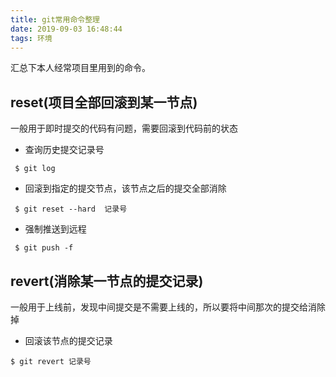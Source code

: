 ```yaml
---
title: git常用命令整理
date: 2019-09-03 16:48:44
tags: 环境
---
```


汇总下本人经常项目里用到的命令。
<!--more-->

## reset(项目全部回滚到某一节点) 
一般用于即时提交的代码有问题，需要回滚到代码前的状态
* 查询历史提交记录号
```
 $ git log  
```

* 回滚到指定的提交节点，该节点之后的提交全部消除
```
 $ git reset --hard  记录号
```

* 强制推送到远程
```
 $ git push -f 
```

## revert(消除某一节点的提交记录)
一般用于上线前，发现中间提交是不需要上线的，所以要将中间那次的提交给消除掉

* 回滚该节点的提交记录
```
$ git revert 记录号
```